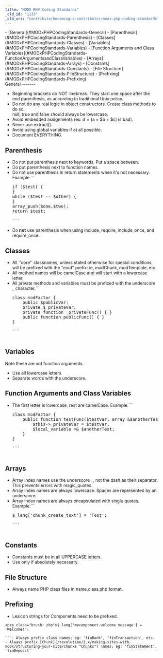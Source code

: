 ```yaml
---
title: "MODX PHP Coding Standards"
_old_id: "1133"
_old_uri: "contribute/becoming-a-contributor/modx-php-coding-standards"
---
```


<div>- [General](#MODxPHPCodingStandards-General)
- [Parenthesis](#MODxPHPCodingStandards-Parenthesis)
- [Classes](#MODxPHPCodingStandards-Classes)
- [Variables](#MODxPHPCodingStandards-Variables)
- [Function Arguments and Class Variables](#MODxPHPCodingStandards-FunctionArgumentsandClassVariables)
- [Arrays](#MODxPHPCodingStandards-Arrays)
- [Constants](#MODxPHPCodingStandards-Constants)
- [File Structure](#MODxPHPCodingStandards-FileStructure)
- [Prefixing](#MODxPHPCodingStandards-Prefixing)

</div>General
-------

- Beginning brackets do NOT linebreak. They start one space after the end parenthesis, as according to traditional Unix policy.
- Do not do any real logic in object constructors. Create class methods to do so.   
   null, true and false should always be lowercase.
- Avoid embedded assignments (ex: $d = ($a = $b + $c) is bad).
- Never use extract().
- Avoid using global variables if at all possible.
- Document EVERYTHING.

Parenthesis
-----------

- Do not put parenthesis next to keywords. Put a space between.
- Do put parenthesis next to function names.
- Do not use parenthesis in return statements when it's not necessary. Example:```
  <pre class="brush: php">if ($test) {
  }
  while ($test == $other) {
  }
  array_push($one,$two);
  return $test;
  
  ```
- Do **not** use parenthesis when using include, require, include\_once, and require\_once.

Classes
-------

- All ''core'' classnames, unless stated otherwise for special conditions, will be prefixed with the "mod" prefix: ie, modChunk, modTemplate, etc.
- All method names will be camelCase and will start with a lowercase letter.
- All private methods and variables must be prefixed with the underscore \_ character.```
  <pre class="brush: php">class modFactor {
      public $publicVar;
      private $_privateVar;
      private function _privateFunc() { }
      public function publicFunc() { }
  }
  
  ```

Variables
---------

Note these are not function arguments.

- Use all lowercase letters.
- Separate words with the underscore.

Function Arguments and Class Variables
--------------------------------------

- The first letter is lowercase, rest are camelCase. Example:```
  <pre class="brush: php">class modFactor {
      public function testFunc($testVar, array &$anotherTest = array()) {
          $this->_privateVar = $testVar;
          $local_variable =& $anotherTest;
      }
  }
  
  ```

Arrays
------

- Array index names use the underscore \_, not the dash as their separator. This prevents errors with magic\_quotes.
- Array index names are always lowercase. Spaces are represented by an underscore.
- Array index names are always encapsulated with single quotes.   
   Example:```
  <pre class="brush: php">$_lang['chunk_create_text'] = 'Test';
  
  ```

Constants
---------

- Constants must be in all UPPERCASE letters.
- Use only if absolutely necessary.

File Structure
--------------

- Always name PHP class files in name.class.php format.

Prefixing
---------

- Lexicon strings for Components need to be prefixed:

```
<pre class="brush: php">$_lang['mycomponent.welcome_message'] = 'Welcome!';

```- Always prefix class names; eg: 'finBank', 'finTransaction', etc.
- Always prefix [Chunk](/revolution/2.x/making-sites-with-modx/structuring-your-site/chunks "Chunks") names; eg: 'finStatement', 'finDeposit'